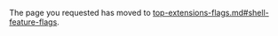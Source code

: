 
The page you requested has moved to [top-extensions-flags.md#shell-feature-flags](top-extensions-flags.md#shell-feature-flags). 
